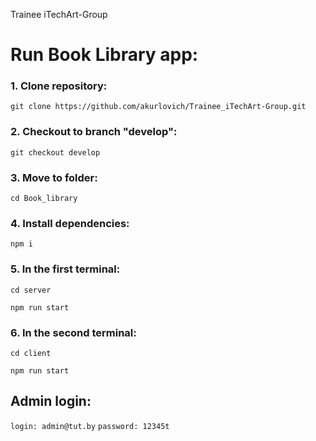 Trainee iTechArt-Group

# Run Book Library app:

### 1. Сlone repository:

`git clone https://github.com/akurlovich/Trainee_iTechArt-Group.git`

### 2. Checkout to branch "develop":

`git checkout develop`

### 3. Move to folder:

`cd Book_library`

### 4. Install dependencies:

`npm i`

### 5. In the **first** terminal:

`cd server`

`npm run start`

### 6. In the **second** terminal:

`cd client`

`npm run start`

## Admin login:

`login: admin@tut.by`
`password: 12345t`